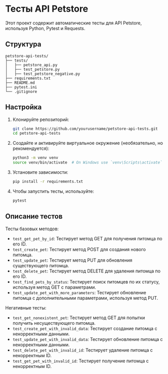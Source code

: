 # Тесты API Petstore

Этот проект содержит автоматические тесты для API Petstore, используя Python, Pytest и Requests.

## Структура
```
petstore-api-tests/
├── tests/
│   ├── petstore_api.py
│   ├── test_petstore.py
│   ├── test_petstore_negative.py
├── requirements.txt
├── README.md
├── pytest.ini
└── .gitignore
```

## Настройка

1. Клонируйте репозиторий:
   ```bash
   git clone https://github.com/yourusername/petstore-api-tests.git
   cd petstore-api-tests
2. Создайте и активируйте виртуальное окружение (необязательно, но рекомендуется):
    ```bash
    python3 -m venv venv
    source venv/bin/activate  # On Windows use `venv\Scripts\activate`
    ```
3. Установите зависимости:
    ```bash
    pip install -r requirements.txt
    ```
4. Чтобы запустить тесты, используйте:
    ```bash
    pytest
    ```
## Описание тестов
Тесты базовых методов:
- `test_get_pet_by_id`: Тестирует метод GET для получения питомца по его ID.
- `test_create_pet`: Тестирует метод POST для создания нового питомца.
- `test_update_pet`: Тестирует метод PUT для обновления существующего питомца.
- `test_delete_pet`: Тестирует метод DELETE для удаления питомца по его ID.
- `test_find_pets_by_status`: Тестирует поиск питомцев по их статусу, используя метод GET с параметрами.
- `test_update_pet_with_more_parameters`: Тестирует обновление питомца с дополнительными параметрами, используя метод PUT.

Негативные тесты:
- `test_get_nonexistent_pet`: Тестирует метод GET для попытки получить несуществующего питомца.
- `test_create_pet_with_invalid_data`: Тестирует создание питомца с некорректными данными.
- `test_update_pet_with_invalid_data`: Тестирует обновление питомца с некорректными данными.
- `test_delete_pet_with_invalid_id`: Тестирует удаление питомца с некорректным ID.
- `test_get_pet_with_invalid_id`: Тестирует получение питомца с некорректным ID.